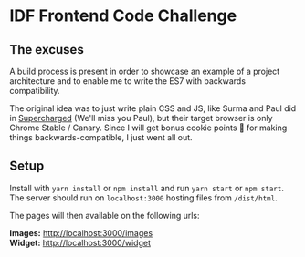IDF Frontend Code Challenge
===========================

## The excuses
A build process is present in order to showcase an example of a project architecture and to enable me to write the ES7 with backwards compatibility.

The original idea was to just write plain CSS and JS, like Surma and Paul did in [Supercharged](https://www.youtube.com/watch?v=JkXZ35MSLaE) (We'll miss you Paul), but their target browser is only Chrome Stable / Canary.
Since I will get bonus cookie points 🍪 for making things backwards-compatible, I just went all out.

## Setup
Install with `yarn install` or `npm install` and run `yarn start` or `npm start`.
The server should run on `localhost:3000` hosting files from `/dist/html`.

The pages will then available on the following urls:

**Images:** [http://localhost:3000/images](http://localhost:3000/images)  
**Widget:** [http://localhost:3000/widget](http://localhost:3000/widget)
